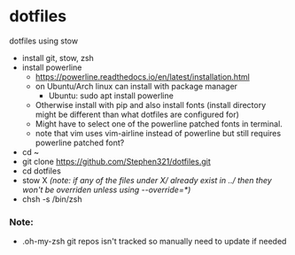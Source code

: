 # dotfiles
dotfiles using stow

- install git, stow, zsh
- install powerline
  - https://powerline.readthedocs.io/en/latest/installation.html
  - on Ubuntu/Arch linux can install with package manager
    - Ubuntu: sudo apt install powerline
  - Otherwise install with pip and also install fonts (install directory might be different than what dotfiles are configured for)
  - Might have to select one of the powerline patched fonts in terminal.
  - note that vim uses vim-airline instead of powerline but still requires powerline patched font?
- cd ~
- git clone https://github.com/Stephen321/dotfiles.git
- cd dotfiles
- stow X *(note: if any of the files under X/ already exist in ../ then they won't be overriden unless using --override=\*)*
- chsh -s /bin/zsh

### Note:
- .oh-my-zsh git repos isn't tracked so manually need to update if needed
